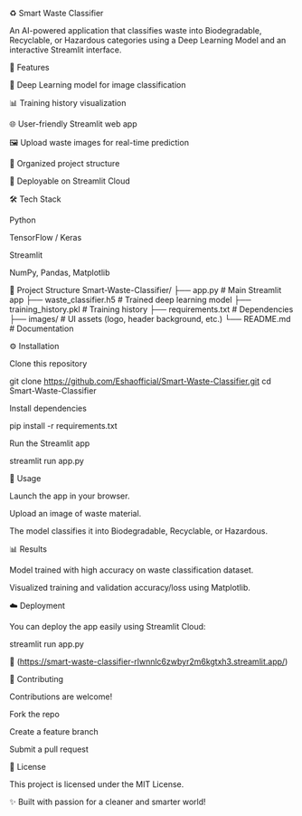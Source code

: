 ♻️ Smart Waste Classifier

An AI-powered application that classifies waste into Biodegradable, Recyclable, or Hazardous categories using a Deep Learning Model and an interactive Streamlit interface.

🚀 Features

🧠 Deep Learning model for image classification

📊 Training history visualization

🌐 User-friendly Streamlit web app

🖼️ Upload waste images for real-time prediction

📂 Organized project structure

📱 Deployable on Streamlit Cloud

🛠️ Tech Stack

Python

TensorFlow / Keras

Streamlit

NumPy, Pandas, Matplotlib


📂 Project Structure
Smart-Waste-Classifier/
├── app.py                # Main Streamlit app
├── waste_classifier.h5   # Trained deep learning model
├── training_history.pkl  # Training history
├── requirements.txt      # Dependencies
├── images/               # UI assets (logo, header background, etc.)
└── README.md             # Documentation

⚙️ Installation

Clone this repository

git clone https://github.com/Eshaofficial/Smart-Waste-Classifier.git
cd Smart-Waste-Classifier


Install dependencies

pip install -r requirements.txt


Run the Streamlit app

streamlit run app.py

📌 Usage

Launch the app in your browser.

Upload an image of waste material.

The model classifies it into Biodegradable, Recyclable, or Hazardous.

📊 Results

Model trained with high accuracy on waste classification dataset.

Visualized training and validation accuracy/loss using Matplotlib.

☁️ Deployment

You can deploy the app easily using Streamlit Cloud:

streamlit run app.py


🔗 (https://smart-waste-classifier-rlwnnlc6zwbyr2m6kgtxh3.streamlit.app/)

🤝 Contributing

Contributions are welcome!

Fork the repo

Create a feature branch

Submit a pull request

📜 License

This project is licensed under the MIT License.

✨ Built with passion for a cleaner and smarter world!
